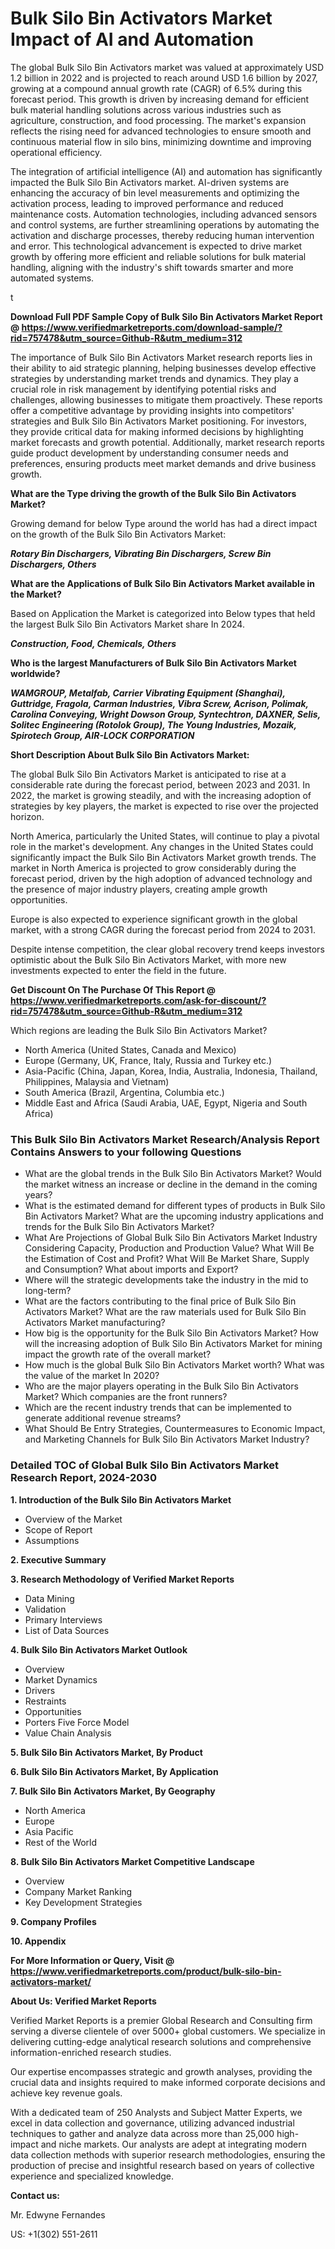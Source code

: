 <meta name="title" content="Global Bulk Silo Bin Activators Market Impact of AI and Automation"><meta name="description" content="The global Bulk Silo Bin Activators market was valued at approximately USD 1.2 billion in 2022 and is projected to reach around USD 1.6 billion by 2027, growing at a c"><meta name="title" content="Bulk Silo Bin Activators Market Size, Share, Scope, Trends, Growth, Opportunities, Analysis, Forecast"><h1>Bulk Silo Bin Activators Market Impact of AI and Automation</h1><p>The global Bulk Silo Bin Activators market was valued at approximately USD 1.2 billion in 2022 and is projected to reach around USD 1.6 billion by 2027, growing at a compound annual growth rate (CAGR) of 6.5% during this forecast period. This growth is driven by increasing demand for efficient bulk material handling solutions across various industries such as agriculture, construction, and food processing. The market's expansion reflects the rising need for advanced technologies to ensure smooth and continuous material flow in silo bins, minimizing downtime and improving operational efficiency.</p><p>The integration of artificial intelligence (AI) and automation has significantly impacted the Bulk Silo Bin Activators market. AI-driven systems are enhancing the accuracy of bin level measurements and optimizing the activation process, leading to improved performance and reduced maintenance costs. Automation technologies, including advanced sensors and control systems, are further streamlining operations by automating the activation and discharge processes, thereby reducing human intervention and error. This technological advancement is expected to drive market growth by offering more efficient and reliable solutions for bulk material handling, aligning with the industry's shift towards smarter and more automated systems.</p>t</p><p id="" class=""><strong>Download Full PDF Sample Copy of Bulk Silo Bin Activators Market Report @ <a href="https://www.verifiedmarketreports.com/download-sample/?rid=757478&utm_source=Github-R&utm_medium=312" target="_blank">https://www.verifiedmarketreports.com/download-sample/?rid=757478&utm_source=Github-R&utm_medium=312</a></strong></p><p>The importance of&nbsp;Bulk Silo Bin Activators Market research reports lies in their ability to aid strategic planning, helping businesses develop effective strategies by understanding market trends and dynamics. They play a crucial role in risk management by identifying potential risks and challenges, allowing businesses to mitigate them proactively. These reports offer a competitive advantage by providing insights into competitors' strategies and Bulk Silo Bin Activators Market positioning. For investors, they provide critical data for making informed decisions by highlighting market forecasts and growth potential. Additionally, market research reports guide product development by understanding consumer needs and preferences, ensuring products meet market demands and drive business growth.</p><p><strong>What are the&nbsp;Type driving the growth of the Bulk Silo Bin Activators Market?</strong></p><p id="" class="">Growing demand for below Type around the world has had a direct impact on the growth of the Bulk Silo Bin Activators Market:</p><em><strong>Rotary Bin Dischargers, Vibrating Bin Dischargers, Screw Bin Dischargers, Others</strong></em></p><strong>What are the&nbsp;Applications&nbsp;of Bulk Silo Bin Activators Market available in the Market?</strong></p><p id="" class="">Based on Application the Market is categorized into Below types that held the largest Bulk Silo Bin Activators Market share In 2024.</p><em><strong>Construction, Food, Chemicals, Others</strong></em></p><strong>Who is the largest Manufacturers of Bulk Silo Bin Activators Market worldwide?</strong></p><p><em><strong>WAMGROUP, Metalfab, Carrier Vibrating Equipment (Shanghai), Guttridge, Fragola, Carman Industries, Vibra Screw, Acrison, Polimak, Carolina Conveying, Wright Dowson Group, Syntechtron, DAXNER, Selis, Solitec Engineering (Rotolok Group), The Young Industries, Mozaik, Spirotech Group, AIR-LOCK CORPORATION</strong></em></p><p id="" class=""><strong>Short Description About Bulk Silo Bin Activators Market:</strong></p><p>The global Bulk Silo Bin Activators Market is anticipated to rise at a considerable rate during the forecast period, between 2023 and 2031. In 2022, the market is growing steadily, and with the increasing adoption of strategies by key players, the market is expected to rise over the projected horizon.</p><p>North America, particularly the United States, will continue to play a pivotal role in the market's development. Any changes in the United States could significantly impact the Bulk Silo Bin Activators Market growth trends. The market in North America is projected to grow considerably during the forecast period, driven by the high adoption of advanced technology and the presence of major industry players, creating ample growth opportunities.</p><p>Europe is also expected to experience significant growth in the global market, with a strong CAGR during the forecast period from 2024 to 2031.</p><p>Despite intense competition, the clear global recovery trend keeps investors optimistic about the Bulk Silo Bin Activators Market, with more new investments expected to enter the field in the future.</p><p id="" class=""><strong>Get Discount On The Purchase Of This Report @ <a href="https://www.verifiedmarketreports.com/ask-for-discount/?rid=757478&utm_source=Github-R&utm_medium=312" target="_blank">https://www.verifiedmarketreports.com/ask-for-discount/?rid=757478&utm_source=Github-R&utm_medium=312</a></strong></p>Which regions are leading the Bulk Silo Bin Activators Market?</p><ul><li>North America (United States, Canada and Mexico)</li><li>Europe (Germany, UK, France, Italy, Russia and Turkey etc.)</li><li>Asia-Pacific (China, Japan, Korea, India, Australia, Indonesia, Thailand, Philippines, Malaysia and Vietnam)</li><li>South America (Brazil, Argentina, Columbia etc.)</li><li>Middle East and Africa (Saudi Arabia, UAE, Egypt, Nigeria and South Africa)</li></ul><h3 id="" class="">This Bulk Silo Bin Activators Market Research/Analysis Report Contains Answers to your following Questions</h3><ul><li>What are the global trends in the Bulk Silo Bin Activators Market? Would the market witness an increase or decline in the demand in the coming years?</li><li>What is the estimated demand for different types of products in Bulk Silo Bin Activators Market? What are the upcoming industry applications and trends for the Bulk Silo Bin Activators Market?</li><li>What Are Projections of Global Bulk Silo Bin Activators Market Industry Considering Capacity, Production and Production Value? What Will Be the Estimation of Cost and Profit? What Will Be Market Share, Supply and Consumption? What about imports and Export?</li><li>Where will the strategic developments take the industry in the mid to long-term?</li><li>What are the factors contributing to the final price of Bulk Silo Bin Activators Market? What are the raw materials used for Bulk Silo Bin Activators Market manufacturing?</li><li>How big is the opportunity for the Bulk Silo Bin Activators Market? How will the increasing adoption of Bulk Silo Bin Activators Market for mining impact the growth rate of the overall market?</li><li>How much is the global Bulk Silo Bin Activators Market worth? What was the value of the market In 2020?</li><li>Who are the major players operating in the Bulk Silo Bin Activators Market? Which companies are the front runners?</li><li>Which are the recent industry trends that can be implemented to generate additional revenue streams?</li><li>What Should Be Entry Strategies, Countermeasures to Economic Impact, and Marketing Channels for Bulk Silo Bin Activators Market Industry?</li></ul><h3 id="" class="">Detailed TOC of Global Bulk Silo Bin Activators Market Research Report, 2024-2030</h3><p id="" class=""><strong>1. Introduction of the Bulk Silo Bin Activators Market</strong></p><ul><li>Overview of the Market</li><li>Scope of Report</li><li>Assumptions</li></ul><p id="" class=""><strong>2. Executive Summary</strong></p><p id="" class=""><strong>3. Research Methodology of Verified Market Reports</strong></p><ul><li>Data Mining</li><li>Validation</li><li>Primary Interviews</li><li>List of Data Sources</li></ul><p id="" class=""><strong>4. Bulk Silo Bin Activators Market Outlook</strong></p><ul><li>Overview</li><li>Market Dynamics</li><li>Drivers</li><li>Restraints</li><li>Opportunities</li><li>Porters Five Force Model</li><li>Value Chain Analysis</li></ul><p id="" class=""><strong>5. Bulk Silo Bin Activators Market, By Product</strong></p><p id="" class=""><strong>6. Bulk Silo Bin Activators Market, By Application</strong></p><p id="" class=""><strong>7. Bulk Silo Bin Activators Market, By Geography</strong></p><ul><li>North America</li><li>Europe</li><li>Asia Pacific</li><li>Rest of the World</li></ul><p id="" class=""><strong>8. Bulk Silo Bin Activators Market Competitive Landscape</strong></p><ul><li>Overview</li><li>Company Market Ranking</li><li>Key Development Strategies</li></ul><p id="" class=""><strong>9. Company Profiles</strong></p><p id="" class=""><strong>10. Appendix</strong></p><p id="" class=""><strong>For More Information or Query, Visit @ <a href="https://www.verifiedmarketreports.com/product/bulk-silo-bin-activators-market/" target="_blank">https://www.verifiedmarketreports.com/product/bulk-silo-bin-activators-market/</a></strong></p><p id="" class=""><strong>About Us: Verified Market Reports</strong></p><p id="" class="">Verified Market Reports is a premier Global Research and Consulting firm serving a diverse clientele of over 5000+ global customers. We specialize in delivering cutting-edge analytical research solutions and comprehensive information-enriched research studies.</p><p id="" class="">Our expertise encompasses strategic and growth analyses, providing the crucial data and insights required to make informed corporate decisions and achieve key revenue goals.</p><p id="" class="">With a dedicated team of 250 Analysts and Subject Matter Experts, we excel in data collection and governance, utilizing advanced industrial techniques to gather and analyze data across more than 25,000 high-impact and niche markets. Our analysts are adept at integrating modern data collection methods with superior research methodologies, ensuring the production of precise and insightful research based on years of collective experience and specialized knowledge.</p><p id="" class=""><strong>Contact us:</strong></p><p id="" class="">Mr. Edwyne Fernandes</p><p id="" class="">US: +1(302) 551-2611</p>